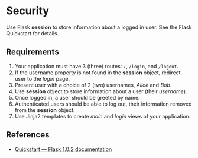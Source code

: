 # Security

Use Flask **session** to store information about a logged in user. See the Flask Quickstart for details.

## Requirements

1. Your application must have 3 (three) routes: `/`, `/login`, and `/logout`.
2. If the username property is not found in the **session** object, redirect user to the *login* page.
3. Present user with a choice of 2 (two) usernames, *Alice* and *Bob*.
4. Use **session** object to store information about a user (their *username*).
5. Once logged in, a user should be greeted by name.
6. Authenticated users should be able to log out, their information removed from the **session** object.
7. Use Jinja2 templates to create *main* and *login* views of your application.

## References

* [Quickstart — Flask 1.0.2 documentation](http://flask.pocoo.org/docs/1.0/quickstart/)
